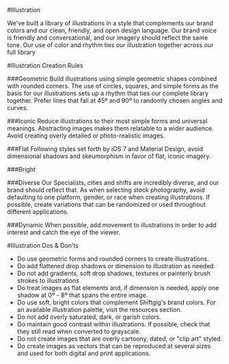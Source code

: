 #Illustration

We've built a library of illustrations in a style that complements our brand colors and our clean, friendly, and open design language. Our brand voice is friendly and conversational, and our imagery should reflect the same tone. Our use of color and rhythm ties our illustration together across our full library

#Illustration Creation Rules

###Geometric
Build illustrations using simple geometric shapes combined with rounded corners. The use of circles, squares, and simple forms as the basis for our illustrations sets up a rhythm that ties our complete library together. Prefer lines that fall at 45º and 90º to randomly chosen angles and curves.

###Iconic
Reduce illustrations to their most simple forms and universal meanings. Abstracting images makes them relatable to a wider audience. Avoid creating overly detailed or photo-realistic images.

###Flat
Following styles set forth by iOS 7 and Material Design, avoid dimensional shadows and skeumorphism in favor of flat, iconic imagery. 

###Bright

###Diverse
Our Specialists, cities and shifts are incredibly diverse, and our brand should reflect that. As when selecting stock photography, avoid defaulting to one platform, gender, or race when creating illustrations. If possible, create variations that can be randomized or used throughout different applications.

###Dynamic
When possible, add movement to illustrations in order to add interest and catch the eye of the viewer.

#Illustration Dos & Don'ts

* Do use geometric forms and rounded corners to create illustrations.
* Do add flattened drop shadows or dimension to illustration as needed.
* Do not add gradients, soft drop shadows, textures or painterly brush strokes to illustrations
* Do treat images as flat elements and, if dimension is needed, apply one shadow at 0º - 8º that spans the entire image.
* Do use soft, bright colors that complement Shiftgig's brand colors. For an available illustration palette, visit the resources section.
* Do not add overly saturated, dark, or garish colors.
* Do maintain good contrast within illustrations. If possible, check that they still read when converted to grayscale.
* Do not create images that are overly cartoony, dated, or "clip art" styled.
* Do create images as vectors that can be reproduced at several sizes and used for both digital and print applications. 